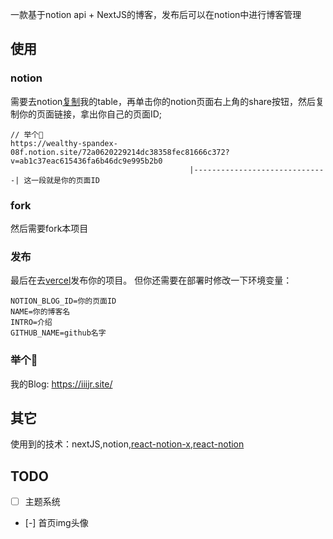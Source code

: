 一款基于notion api + NextJS的博客，发布后可以在notion中进行博客管理

## 使用

### notion
需要去notion[复制](https://wealthy-spandex-08f.notion.site/72a0620229214dc38358fec81666c372?v=ab1c37eac615436fa6b46dc9e995b2b0)我的table，再单击你的notion页面右上角的share按钮，然后复制你的页面链接，拿出你自己的页面ID;
```
// 举个🌰
https://wealthy-spandex-08f.notion.site/72a0620229214dc38358fec81666c372?v=ab1c37eac615436fa6b46dc9e995b2b0
                                        |------------------------------| 这一段就是你的页面ID
```
### fork
然后需要fork本项目


### 发布
最后在去[vercel](https://vercel.com/)发布你的项目。
但你还需要在部署时修改一下环境变量：
```
NOTION_BLOG_ID=你的页面ID
NAME=你的博客名
INTRO=介绍
GITHUB_NAME=github名字
```

### 举个🌰
我的Blog: https://iiijr.site/
## 其它
使用到的技术：nextJS,notion,[react-notion-x](https://github.com/NotionX/react-notion-x),[react-notion](https://github.com/splitbee/react-notion)

## TODO

- [ ] 主题系统

- [-] 首页img头像
